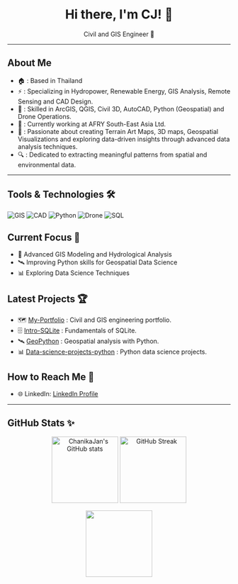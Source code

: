 
<h1 align="center">Hi there, I'm CJ! 👋</h1>

<p align="center">
   Civil and GIS Engineer 👷
</p>

---

##  About Me 
- 🏠 : Based in Thailand
- ⚡ : Specializing in Hydropower, Renewable Energy, GIS Analysis, Remote Sensing and CAD Design.
- 🔨 : Skilled in ArcGIS, QGIS, Civil 3D, AutoCAD, Python (Geospatial) and Drone Operations.
- 🎯 : Currently working at AFRY South-East Asia Ltd.
- 🎨 : Passionate about creating Terrain Art Maps, 3D maps, Geospatial Visualizations and exploring data-driven insights through advanced data analysis techniques.
- 🔍 : Dedicated to extracting meaningful patterns from spatial and environmental data.

---
## Tools & Technologies 🛠️ 
![GIS](https://img.shields.io/badge/GIS-ArcGIS%20%7C%20QGIS-blue?style=flat&logo=google-earth)
![CAD](https://img.shields.io/badge/CAD-AutoCAD%20%7C%20Civil%203D-red?style=flat&logo=autodesk)
![Python](https://img.shields.io/badge/Python-Geospatial%20Analysis-yellow?style=flat&logo=python)
![Drone](https://img.shields.io/badge/Drone-Photogrammetry-green?style=flat&logo=dji)
![SQL](https://img.shields.io/badge/SQL-Data%20Analysis-lightgrey?style=flat&logo=postgresql)

##  Current Focus 🚀 
- 🌊 Advanced GIS Modeling and Hydrological Analysis
- 🛰️ Improving Python skills for Geospatial Data Science
- 📊 Exploring Data Science Techniques 

## Latest Projects 🏆
- 🗺️ [My-Portfolio](https://github.com/ChanikaJan/CJ_Civil-Gis-Portfolio) : Civil and GIS engineering portfolio.
- 🗄️ [Intro-SQLite](https://github.com/ChanikaJan/Intro-SQLite) : Fundamentals of SQLite. 
- 🛰️ [GeoPython](https://github.com/ChanikaJan/GeoPython) : Geospatial analysis with Python.
- 📊 [Data-science-projects-python](https://github.com/ChanikaJan/data-science-projects-python) : Python data science projects.

## How to Reach Me 📨
- 🌐 LinkedIn: [LinkedIn Profile](https://linkedin.com/in/chanika-janlueng)


---
## GitHub Stats ✨ 

<p align="center">
  <img src="https://github-readme-stats.vercel.app/api?username=ChanikaJan&show_icons=true&theme=radical" alt="ChanikaJan's GitHub stats" height="150" />
  <img src="https://github-readme-streak-stats.herokuapp.com/?user=ChanikaJan&theme=radical" alt="GitHub Streak" height="150"/>
</p>

<p align="center">
  <img src="https://github-readme-stats.vercel.app/api/top-langs/?username=ChanikaJan&layout=compact&theme=radical" height="150"/>
</p>
